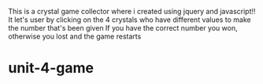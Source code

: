 This is a crystal game collector where i created using jquery and javascript!!
It let's user by clicking on the 4 crystals who have different values to make the number that's been given
If you have the correct number you won, otherwise you lost and the game restarts
# unit-4-game
